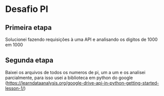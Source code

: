 # Desafio PI

## Primeira etapa

Solucionei fazendo requisições à uma API e analisando os digitos de 1000 em 1000

## Segunda etapa

Baixei os arquivos de todos os numeros de pi, um a um e os analisei parcialmente, para isso usei a biblioteca em python do google (https://learndataanalysis.org/google-drive-api-in-python-getting-started-lesson-1/)
